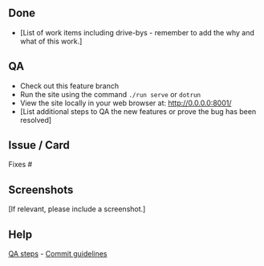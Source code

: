 ## Done

- [List of work items including drive-bys - remember to add the why and what of this work.]

## QA

- Check out this feature branch
- Run the site using the command `./run serve` or `dotrun`
- View the site locally in your web browser at: http://0.0.0.0:8001/
- [List additional steps to QA the new features or prove the bug has been resolved]

## Issue / Card

Fixes #

## Screenshots

[If relevant, please include a screenshot.]


## Help

[QA steps](https://canonical-web-and-design.github.io/practices/workflow/qa-steps.html) - [Commit guidelines](https://canonical-web-and-design.github.io/practices/workflow/commit-messages.html)
